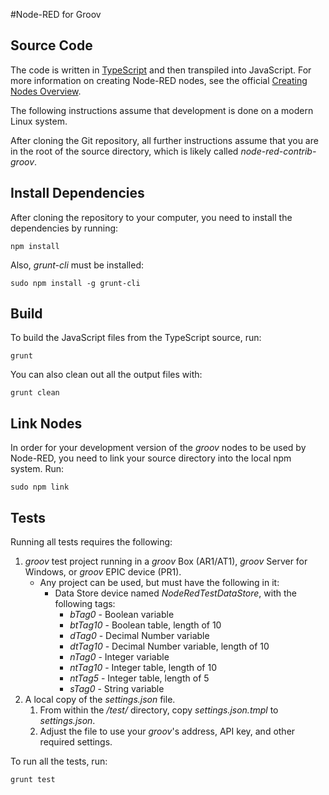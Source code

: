 #Node-RED for Groov

## Source Code

The code is written in [TypeScript](http://www.typescriptlang.org/) and then transpiled into JavaScript.
For more information on creating Node-RED nodes, see the official [Creating Nodes Overview](http://nodered.org/docs/creating-nodes/).

The following instructions assume that development is done on a modern Linux system.

After cloning the Git repository, all further instructions assume that you are in the root of
the source directory, which is likely called  _node-red-contrib-groov_.

## Install Dependencies

After cloning the repository to your computer, you need to install the dependencies by running:

```
npm install
```

Also, _grunt-cli_ must be installed:

```
sudo npm install -g grunt-cli
```

## Build

To build the JavaScript files from the TypeScript source, run:

```
grunt
```

You can also clean out all the output files with:

```
grunt clean
```

## Link Nodes

In order for your development version of the _groov_ nodes to be used by Node-RED,
you need to link your source directory into the local npm system. Run:

```
sudo npm link
```

## Tests

Running all tests requires the following:

 1. _groov_ test project running in a _groov_ Box (AR1/AT1), _groov_ Server for Windows, or _groov_ EPIC device (PR1).
    * Any project can be used, but must have the following in it:
        * Data Store device named _NodeRedTestDataStore_, with the following tags:
            * _bTag0_ - Boolean variable
            * _btTag10_ - Boolean table, length of 10
            * _dTag0_ - Decimal Number variable
            * _dtTag10_ - Decimal Number variable, length of 10
            * _nTag0_ - Integer variable
            * _ntTag10_ - Integer table, length of 10
            * _ntTag5_ - Integer table, length of 5
            * _sTag0_ - String variable
 1. A local copy of the _settings.json_ file.
    1. From within the _/test/_ directory, copy _settings.json.tmpl_ to _settings.json_.
    1. Adjust the file to use your _groov_'s address, API key, and other required settings.

To run all the tests, run:

```
grunt test
```


